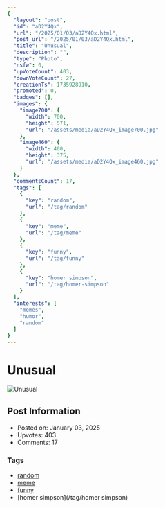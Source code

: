 ```yaml
---
{
  "layout": "post",
  "id": "aD2Y4Qx",
  "url": "/2025/01/03/aD2Y4Qx.html",
  "post_url": "/2025/01/03/aD2Y4Qx.html",
  "title": "Unusual",
  "description": "",
  "type": "Photo",
  "nsfw": 0,
  "upVoteCount": 403,
  "downVoteCount": 27,
  "creationTs": 1735928910,
  "promoted": 0,
  "badges": [],
  "images": {
    "image700": {
      "width": 700,
      "height": 571,
      "url": "/assets/media/aD2Y4Qx_image700.jpg"
    },
    "image460": {
      "width": 460,
      "height": 375,
      "url": "/assets/media/aD2Y4Qx_image460.jpg"
    }
  },
  "commentsCount": 17,
  "tags": [
    {
      "key": "random",
      "url": "/tag/random"
    },
    {
      "key": "meme",
      "url": "/tag/meme"
    },
    {
      "key": "funny",
      "url": "/tag/funny"
    },
    {
      "key": "homer simpson",
      "url": "/tag/homer-simpson"
    }
  ],
  "interests": [
    "memes",
    "humor",
    "random"
  ]
}
---
```


# Unusual

![Unusual](/assets/media/aD2Y4Qx_image700.jpg)

## Post Information

- Posted on: January 03, 2025
- Upvotes: 403
- Comments: 17

### Tags

- [random](/tag/random)
- [meme](/tag/meme)
- [funny](/tag/funny)
- [homer simpson](/tag/homer simpson)

